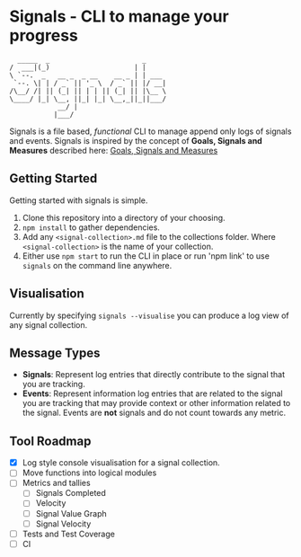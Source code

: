 # Signals - CLI to manage your progress
```
  _____  _                       _
/  ___|(_)                     | |
\ `--.  _   __ _  _ __    __ _ | | ___
 `--. \| | / _` || '_ \  / _` || |/ __|
/\__/ /| || (_| || | | || (_| || |\__ \
\____/ |_| \__, ||_| |_| \__,_||_||___/
            __/ |
           |___/
```

Signals is a file based, _functional_ CLI to manage append only logs of signals and events.
Signals is inspired by the concept of __Goals, Signals and Measures__ described here: [Goals, Signals and Measures](https://www.atlassian.com/team-playbook/plays/goals-signals-measures)

## Getting Started
Getting started with signals is simple.

1. Clone this repository into a directory of your choosing.
2. `npm install` to gather dependencies.
3. Add any `<signal-collection>.md` file to the collections folder. Where `<signal-collection>` is the name of your collection.
4. Either use `npm start` to run the CLI in place or run 'npm link' to use `signals` on the command line anywhere.

## Visualisation
Currently by specifying `signals --visualise` you can produce a log view of any signal collection.

## Message Types
- __Signals__: Represent log entries that directly contribute to the signal that you are tracking.
- __Events__: Represent information log entries that are related to the signal you are tracking that may provide context or other information related to the signal. Events are __not__ signals and do not count towards any metric.

## Tool Roadmap
- [x] Log style console visualisation for a signal collection.
- [ ] Move functions into logical modules
- [ ] Metrics and tallies
    - [ ] Signals Completed
    - [ ] Velocity
    - [ ] Signal Value Graph
    - [ ] Signal Velocity
- [ ] Tests and Test Coverage
- [ ] CI